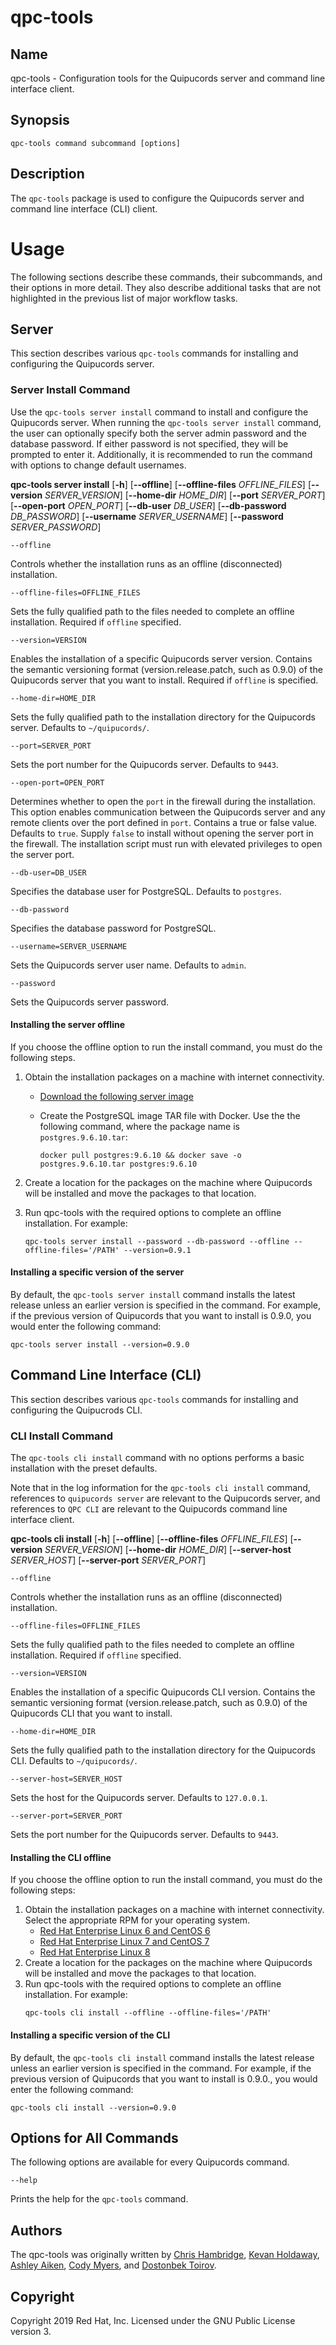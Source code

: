 # qpc-tools

## Name

qpc-tools - Configuration tools for the Quipucords server and command line interface client.


## Synopsis

`qpc-tools command subcommand [options]`

## Description

The `qpc-tools` package is used to configure the Quipucords server and command line interface (CLI) client.

# Usage

The following sections describe these commands, their subcommands, and their options in more detail. They also describe additional tasks that are not highlighted in the previous list of major workflow tasks.

## Server
This section describes various `qpc-tools` commands for installing and configuring the Quipucords server.

### Server Install Command
Use the `qpc-tools server install` command to install and configure the Quipucords server. When running the `qpc-tools server install` command, the user can optionally specify both the server admin password and the database password. If either password is not specified, they will be prompted to enter it. Additionally, it is recommended to run the command with options to change default usernames.

**qpc-tools server install** [**-h**]
                         [**--offline**]
                         [**--offline-files** *OFFLINE_FILES*]
                         [**--version** *SERVER_VERSION*]
                         [**--home-dir** *HOME_DIR*]
                         [**--port** *SERVER_PORT*]
                         [**--open-port** *OPEN_PORT*]
                         [**--db-user** *DB_USER*]
                         [**--db-password** *DB_PASSWORD*]
                         [**--username** *SERVER_USERNAME*]
                         [**--password** *SERVER_PASSWORD*]

`--offline`

  Controls whether the installation runs as an offline (disconnected) installation.

`--offline-files=OFFLINE_FILES`

  Sets the fully qualified path to the files needed to complete an offline installation. Required if `offline` specified.

`--version=VERSION`

  Enables the installation of a specific Quipucords server version. Contains the semantic versioning format (version.release.patch, such as 0.9.0) of the Quipucords server that you want to install. Required if `offline` is specified.

`--home-dir=HOME_DIR`

  Sets the fully qualified path to the installation directory for the Quipucords server. Defaults to `~/quipucords/`.

`--port=SERVER_PORT`

  Sets the port number for the Quipucords server. Defaults to `9443`.

`--open-port=OPEN_PORT`

  Determines whether to open the `port` in the firewall during the installation. This option enables communication between the Quipucords server and any remote clients over the port defined in `port`. Contains a true or false value. Defaults to `true`. Supply `false` to install without opening the server port in the firewall. The installation script must run with elevated privileges to open the server port.

`--db-user=DB_USER`

  Specifies the database user for PostgreSQL. Defaults to `postgres`.

`--db-password`

  Specifies the database password for PostgreSQL.

`--username=SERVER_USERNAME`

  Sets the Quipucords server user name. Defaults to `admin`.

`--password`

  Sets the Quipucords server password.


#### Installing the server offline

If you choose the offline option to run the install command, you must do the following steps.

1. Obtain the installation packages on a machine with internet connectivity.
    - [Download the following server image](https://github.com/quipucords/quipucords/releases/latest/download/quipucords_server_image.tar.gz)
    - Create the PostgreSQL image TAR file with Docker. Use the the following command, where the package name is ``postgres.9.6.10.tar``:

        ```
        docker pull postgres:9.6.10 && docker save -o postgres.9.6.10.tar postgres:9.6.10
        ```
1. Create a location for the packages on the machine where Quipucords will be installed and move the packages to that location.
1. Run qpc-tools with the required options to complete an offline installation.  For example:

    ```
    qpc-tools server install --password --db-password --offline --offline-files='/PATH' --version=0.9.1
    ```

#### Installing a specific version of the server

By default, the `qpc-tools server install` command installs the latest release unless an earlier version is specified in the command. For example, if the previous version of Quipucords that you want to install is 0.9.0, you would enter the following command:

```
qpc-tools server install --version=0.9.0
```

## Command Line Interface (CLI)
This section describes various `qpc-tools` commands for installing and configuring the Quipucrods CLI.

### CLI Install Command

The `qpc-tools cli install` command with no options performs a basic installation with the preset defaults.

Note that in the log information for the `qpc-tools cli install` command, references to `quipucords server` are relevant to the Quipucords server, and references to `QPC CLI` are relevant to the Quipucords command line interface client.

**qpc-tools cli install** [**-h**]
                         [**--offline**]
                         [**--offline-files** *OFFLINE_FILES*]
                         [**--version** *SERVER_VERSION*]
                         [**--home-dir** *HOME_DIR*]
                         [**--server-host** *SERVER_HOST*]
                         [**--server-port** *SERVER_PORT*]

`--offline`

  Controls whether the installation runs as an offline (disconnected) installation.

`--offline-files=OFFLINE_FILES`

  Sets the fully qualified path to the files needed to complete an offline installation. Required if `offline` specified.

`--version=VERSION`

  Enables the installation of a specific Quipucords CLI version. Contains the semantic versioning format (version.release.patch, such as 0.9.0) of the Quipucords CLI that you want to install.

`--home-dir=HOME_DIR`

  Sets the fully qualified path to the installation directory for the Quipucords CLI. Defaults to `~/quipucords/`.

`--server-host=SERVER_HOST`

  Sets the host for the Quipucords server. Defaults to `127.0.0.1`.

`--server-port=SERVER_PORT`

  Sets the port number for the Quipucords server. Defaults to `9443`.


#### Installing the CLI offline

If you choose the offline option to run the install command, you must do the following steps:

1. Obtain the installation packages on a machine with internet connectivity.  Select the appropriate RPM for your operating system.
    - [Red Hat Enterprise Linux 6 and CentOS 6](https://github.com/quipucords/qpc/releases/latest/download/qpc.el6.noarch.rpm)
    - [Red Hat Enterprise Linux 7 and CentOS 7](https://github.com/quipucords/qpc/releases/latest/download/qpc.el7.noarch.rpm)
    - [Red Hat Enterprise Linux 8](https://github.com/quipucords/qpc/releases/latest/download/qpc.el8.noarch.rpm)
1. Create a location for the packages on the machine where Quipucords will be installed and move the packages to that location.
1. Run qpc-tools with the required options to complete an offline installation.  For example:
    ```
    qpc-tools cli install --offline --offline-files='/PATH'
    ```

#### Installing a specific version of the CLI
By default, the `qpc-tools cli install` command installs the latest release unless an earlier version is specified in the command. For example, if the previous version of Quipucords that you want to install is 0.9.0., you would enter the following command:
```
qpc-tools cli install --version=0.9.0
```

## Options for All Commands

The following options are available for every Quipucords command.

``--help``

  Prints the help for the ``qpc-tools`` command.

## Authors

The qpc-tools was originally written by [Chris Hambridge](mailto:chambrid@redhat.com), [Kevan Holdaway](mailto:kholdawa@redhat.com), [Ashley Aiken](mailto:aaiken@redhat.com), [Cody Myers](mailto:cmyers@redhat.com), and [Dostonbek Toirov](mailto:dtoirov@redhat.com).

## Copyright

Copyright 2019 Red Hat, Inc. Licensed under the GNU Public License version 3.